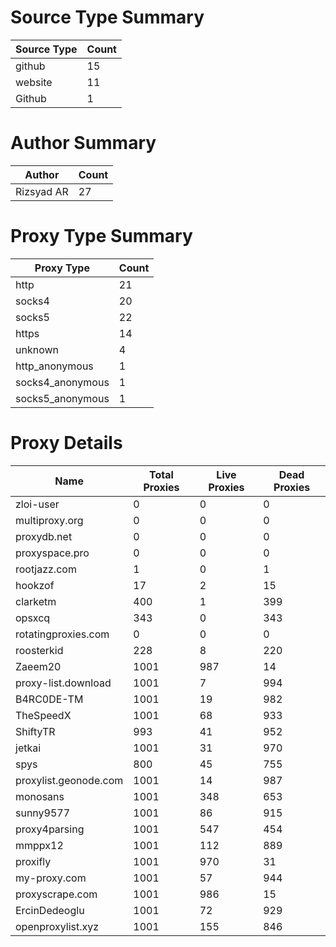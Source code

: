 # Source Type Summary

| Source Type | Count |
|-------------|-------|
| github | 15 |
| website | 11 |
| Github | 1 |


# Author Summary

| Author | Count |
|--------|-------|
| Rizsyad AR | 27 |


# Proxy Type Summary

| Proxy Type | Count |
|------------|-------|
| http | 21 |
| socks4 | 20 |
| socks5 | 22 |
| https | 14 |
| unknown | 4 |
| http_anonymous | 1 |
| socks4_anonymous | 1 |
| socks5_anonymous | 1 |


# Proxy Details

| Name | Total Proxies | Live Proxies | Dead Proxies |
|------|---------------|--------------|---------------|
| zloi-user | 0 | 0 | 0 |
| multiproxy.org | 0 | 0 | 0 |
| proxydb.net | 0 | 0 | 0 |
| proxyspace.pro | 0 | 0 | 0 |
| rootjazz.com | 1 | 0 | 1 |
| hookzof | 17 | 2 | 15 |
| clarketm | 400 | 1 | 399 |
| opsxcq | 343 | 0 | 343 |
| rotatingproxies.com | 0 | 0 | 0 |
| roosterkid | 228 | 8 | 220 |
| Zaeem20 | 1001 | 987 | 14 |
| proxy-list.download | 1001 | 7 | 994 |
| B4RC0DE-TM | 1001 | 19 | 982 |
| TheSpeedX | 1001 | 68 | 933 |
| ShiftyTR | 993 | 41 | 952 |
| jetkai | 1001 | 31 | 970 |
| spys | 800 | 45 | 755 |
| proxylist.geonode.com | 1001 | 14 | 987 |
| monosans | 1001 | 348 | 653 |
| sunny9577 | 1001 | 86 | 915 |
| proxy4parsing | 1001 | 547 | 454 |
| mmppx12 | 1001 | 112 | 889 |
| proxifly | 1001 | 970 | 31 |
| my-proxy.com | 1001 | 57 | 944 |
| proxyscrape.com | 1001 | 986 | 15 |
| ErcinDedeoglu | 1001 | 72 | 929 |
| openproxylist.xyz | 1001 | 155 | 846 |

